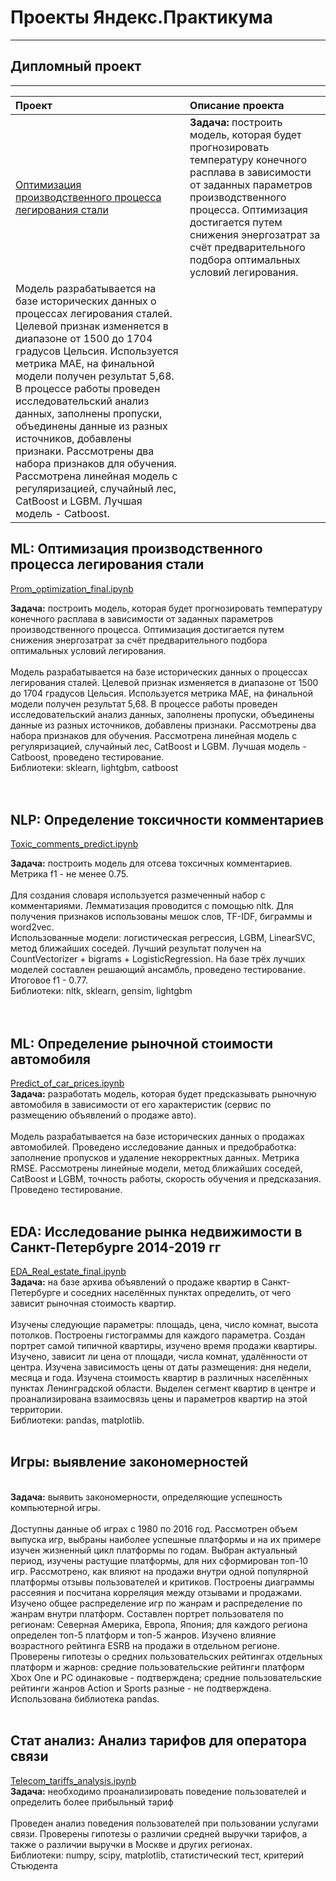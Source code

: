 # Проекты Яндекс.Практикума
____

## Дипломный проект
____

| Проект | Описание проекта |
| :-------------------- | :--------------------- |
| [Оптимизация производственного процесса легирования стали](Prom_optimization_final.ipynb) | **Задача:** построить модель, которая будет прогнозировать температуру конечного расплава в зависимости от заданных параметров производственного процесса. Оптимизация достигается путем снижения энергозатрат за счёт предварительного подбора оптимальных условий легирования.
Модель разрабатывается на базе исторических данных о процессах легирования сталей. Целевой признак изменяется в диапазоне от 1500 до 1704 градусов Цельсия. Используется метрика МАЕ, на финальной модели получен результат 5,68. В процессе работы проведен исследовательский анализ данных, заполнены пропуски, объединены данные из разных источников, добавлены признаки. Рассмотрены два набора признаков для обучения.  Рассмотрена линейная модель с регуляризацией, случайный лес, CatBoost и LGBM. Лучшая модель - Catboost. |


## ML: Оптимизация производственного процесса легирования стали
[Prom_optimization_final.ipynb](Prom_optimization_final.ipynb) </br>


**Задача:** построить модель, которая будет прогнозировать температуру конечного расплава в зависимости от заданных параметров производственного процесса. Оптимизация достигается путем снижения энергозатрат за счёт предварительного подбора оптимальных условий легирования.
</br>
</br>
Модель разрабатывается на базе исторических данных о процессах легирования сталей. Целевой признак изменяется в диапазоне от 1500 до 1704 градусов Цельсия. Используется метрика МАЕ, на финальной модели получен результат 5,68. В процессе работы проведен исследовательский анализ данных, заполнены пропуски, объединены данные из разных источников, добавлены признаки. Рассмотрены два набора признаков для обучения.  Рассмотрена линейная модель с регуляризацией, случайный лес, CatBoost и LGBM. Лучшая модель - Catboost, проведено тестирование.</br>
Библиотеки: sklearn, lightgbm, catboost</br>
</br>
</br>

## NLP: Определение токсичности комментариев
[Toxic_comments_predict.ipynb](Toxic_comments_predict.ipynb)


**Задача:** построить модель для отсева токсичных комментариев. Метрика f1 - не менее 0.75.</br>
</br>
Для создания словаря используется размеченный набор с комментариями. Лемматизация проводится с помощью nltk. Для получения признаков использованы мешок слов, TF-IDF, биграммы и word2vec.</br>
Использованные модели: логистическая регрессия, LGBM, LinearSVC, метод ближайших соседей. Лучший результат получен на CountVectorizer + bigrams + LogisticRegression.
На базе трёх лучших моделей составлен решающий ансамбль, проведено тестирование. Итоговое f1 - 0.77.</br>
Библиотеки: nltk, sklearn, gensim, lightgbm </br>
</br>
</br>

## ML: Определение рыночной стоимости автомобиля
[Predict_of_car_prices.ipynb](Predict_of_car_prices.ipynb) </br>
**Задача:** разработать модель, которая будет предсказывать рыночную автомобиля в зависимости от его характеристик (сервис по размещению объявлений о продаже авто).
</br></br>
Модель разрабатывается на базе исторических данных о продажах автомобилей. Проведено исследование данных и предобработка: заполнение пропусков и удаление некорректных данных. Метрика RMSE. Рассмотрены линейные модели, метод ближайших соседей, CatBoost и LGBM, точность работы, скорость обучения и предсказания. Проведено тестирование.
</br>
</br>
## EDA: Исследование рынка недвижимости в Санкт-Петербурге 2014-2019 гг
[EDA_Real_estate_final.ipynb](EDA_Real_estate_final.ipynb) </br>
**Задача:** на базе архива объявлений о продаже квартир в Санкт-Петербурге и соседних населённых пунктах определить, от чего зависит рыночная стоимость квартир. </br></br>
Изучены следующие параметры: площадь, цена, число комнат, высота потолков. Построены гистограммы для каждого параметра. Создан портрет самой типичной квартиры, изучено время продажи квартиры. Изучено, зависит ли цена от площади, числа комнат, удалённости от центра. Изучена зависимость цены от даты размещения: дня недели, месяца и года. Изучена стоимость квартир в различных населённых пунктах Ленинградской области. Выделен сегмент квартир в центре и проанализирована взаимосвязь цены и параметров квартир на этой территории.
</br>
Библиотеки: pandas, matplotlib.
</br>
</br>
## Игры: выявление закономерностей
[  ](  ) </br>
**Задача:** выявить закономерности, определяющие успешность компьютерной игры. </br></br>
Доступны данные об играх с 1980 по 2016 год. Рассмотрен объем выпуска игр, выбраны наиболее успешные платформы и на их примере изучен жизненный цикл платформы по годам. Выбран актуальный период, изучены растущие платформы, для них сформирован топ-10 игр. Рассмотрено, как влияют на продажи внутри одной популярной платформы отзывы пользователей и критиков. Построены диаграммы рассеяния и посчитана корреляция между отзывами и продажами. Изучено общее распределение игр по жанрам и распределение по жанрам внутри платформ. Составлен портрет пользователя по регионам: Северная Америка, Европа, Япония; для каждого региона определен топ-5 платформ и топ-5 жанров. Изучено влияние возрастного рейтинга ESRB на продажи в отдельном регионе. Проверены гипотезы о средних пользовательских рейтингах отдельных платформ и жарнов: средние пользовательские рейтинги платформ Xbox One и PC одинаковые - подтверждена; cредние пользовательские рейтинги жанров Action и Sports разные - не подтверждена. Использована библиотека pandas.
</br>
</br>
## Стат анализ: Анализ тарифов для оператора связи
[Telecom_tariffs_analysis.ipynb](Telecom_tariffs_analysis.ipynb) </br>
**Задача:** необходимо проанализировать поведение пользователей и определить более прибыльный тариф </br></br>
Проведен анализ поведения пользователей при пользовании услугами связи. Проверены гипотезы о различии средней выручки тарифов, а также о различии выручки в Москве и других регионах.
</br>
Библиотеки: numpy, scipy, matplotlib, статистический тест, критерий Стьюдента
